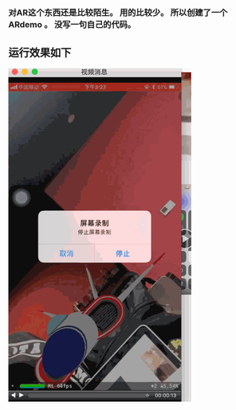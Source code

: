 ### 对AR这个东西还是比较陌生。 用的比较少。 所以创建了一个ARdemo 。 没写一句自己的代码。 

## 运行效果如下

![](https://github.com/krystalName/ARKitDemo/blob/master/ARDemo.gif)
